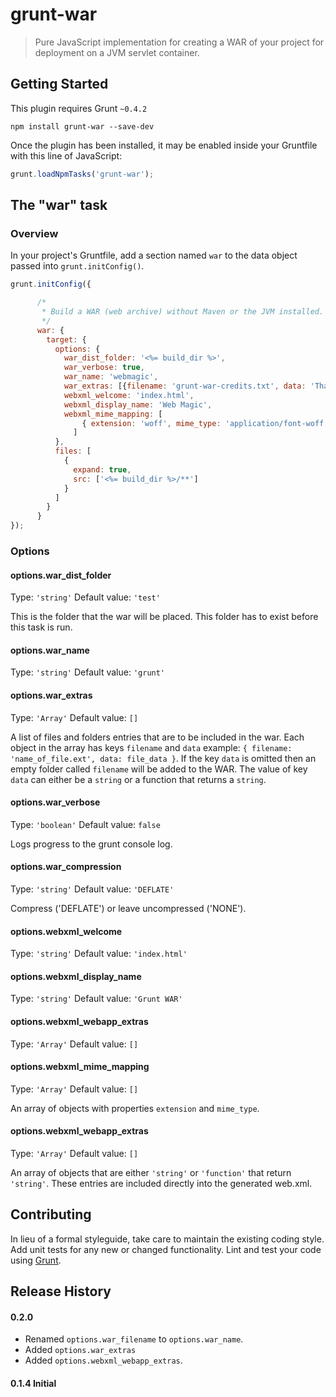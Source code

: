 # grunt-war

> Pure JavaScript implementation for creating a WAR of your project for deployment on a JVM servlet container. 

## Getting Started
This plugin requires Grunt `~0.4.2`

```shell
npm install grunt-war --save-dev
```

Once the plugin has been installed, it may be enabled inside your Gruntfile with this line of JavaScript:

```js
grunt.loadNpmTasks('grunt-war');
```

## The "war" task

### Overview
In your project's Gruntfile, add a section named `war` to the data object passed into `grunt.initConfig()`.

```js
grunt.initConfig({

      /*
       * Build a WAR (web archive) without Maven or the JVM installed.
       */
      war: {
        target: {
          options: {
            war_dist_folder: '<%= build_dir %>',
            war_verbose: true,
            war_name: 'webmagic',
            war_extras: [{filename: 'grunt-war-credits.txt', data: 'Thank you @wibobm!\n'}],
            webxml_welcome: 'index.html',
            webxml_display_name: 'Web Magic',
            webxml_mime_mapping: [
                { extension: 'woff', mime_type: 'application/font-woff' }
              ]
          },
          files: [
            {
              expand: true,
              src: ['<%= build_dir %>/**']
            }
          ]
        }
      }
});
```

### Options

#### options.war_dist_folder
Type: `'string'`
Default value: `'test'`

This is the folder that the war will be placed. This folder has to exist before this task is run.

#### options.war_name
Type: `'string'`
Default value: `'grunt'`

#### options.war_extras
Type: `'Array'`
Default value: `[]`

A list of files and folders entries that are to be included in the war. Each object in the array has
keys `filename` and `data` example: `{ filename: 'name_of_file.ext', data: file_data }`.  If the key `data`
is omitted then an empty folder called `filename` will be added to the WAR. The value of key  `data` can
either be a `string` or a function that returns a `string`.

#### options.war_verbose
Type: `'boolean'`
Default value: `false`

Logs progress to the grunt console log.

#### options.war_compression
Type: `'string'`
Default value: `'DEFLATE'`

Compress ('DEFLATE') or leave uncompressed ('NONE').

#### options.webxml_welcome
Type: `'string'`
Default value: `'index.html'`

#### options.webxml_display_name
Type: `'string'`
Default value: `'Grunt WAR'`

#### options.webxml_webapp_extras
Type: `'Array'`
Default value: `[]`

#### options.webxml_mime_mapping
Type: `'Array'`
Default value: `[]`

An array of objects with properties `extension` and `mime_type`.

#### options.webxml_webapp_extras
Type: `'Array'`
Default value: `[]`

An array of objects that are either `'string'` or `'function'` that return `'string'`.  These entries are
included directly into the generated web.xml.

## Contributing
In lieu of a formal styleguide, take care to maintain the existing coding style. Add unit tests for any new or changed functionality. Lint and test your code using [Grunt](http://gruntjs.com/).

## Release History

#### 0.2.0

* Renamed `options.war_filename` to `options.war_name`.
* Added `options.war_extras`
* Added `options.webxml_webapp_extras`.

#### 0.1.4 Initial

